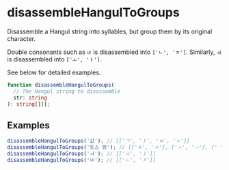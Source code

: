 # disassembleHangulToGroups

Disassemble a Hangul string into syllables, but group them by its original character.

Double consonants such as `ㄵ` is disassembled into `['ㄴ', 'ㅈ']`. Similarly, `ㅘ` is disassembled into `['ㅗ', 'ㅏ']`.

See below for detailed examples.

```typescript
function disassembleHangulToGroups(
  // The Hangul string to disassemble
  str: string
): string[][];
```

## Examples

```typescript
disassembleHangulToGroups('값'); // [['ㄱ', 'ㅏ', 'ㅂ', 'ㅅ']]
disassembleHangulToGroups('토스 짱'); // [['ㅌ', 'ㅗ'], ['ㅅ', 'ㅡ'], [' '], ['ㅉ', 'ㅏ', 'ㅇ']]
disassembleHangulToGroups('ㅘ'); // [['ㅗ', 'ㅏ']]
disassembleHangulToGroups('ㄵ'); // [['ㄴ', 'ㅈ']]
```
